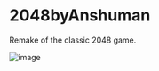 # 2048byAnshuman
Remake of the classic 2048 game.

![image](https://user-images.githubusercontent.com/63534263/133550483-d058a3c2-a8d6-49de-bc7f-4fc3a6368d2c.png)
